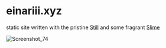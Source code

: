 # einariii.xyz
static site written with the pristine <a href="https://stillstatic.io/">Still</a> and some fragrant <a href="https://slime-lang.com/">Slime</a> 

![Screenshot_74](https://github.com/einariii/einariii.xyz/assets/90233563/3e5ac5db-6a35-46f1-b5b8-f8d559ee8d5d)
